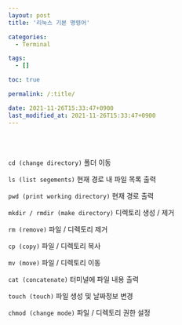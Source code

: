 ```yaml
---
layout: post
title: '리눅스 기본 명령어'

categories: 
  - Terminal

tags: 
  - []

toc: true

permalink: /:title/

date: 2021-11-26T15:33:47+0900
last_modified_at: 2021-11-26T15:33:47+0900
---
```


<br>
<br>

`cd (change directory)` 폴더 이동

`ls (list segements)` 현재 경로 내 파일 목록 출력

`pwd (print working directory)` 현재 경로 출력

`mkdir / rmdir (make directory)` 디렉토리 생성 / 제거

`rm (remove)` 파일 / 디렉토리 제거

`cp (copy)` 파일 / 디렉토리 복사

`mv (move)` 파일 / 디렉토리 이동

`cat (concatenate)` 터미널에 파일 내용 출력

`touch (touch)` 파일 생성 및 날짜정보 변경

`chmod (change mode)` 파일 / 디렉토리 권한 설정